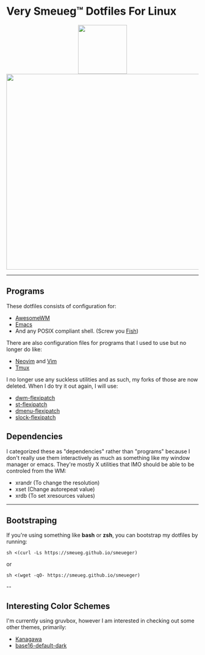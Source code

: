 <h1>Very Smeueg™ Dotfiles For Linux</h1>
<div align="center"><img src="https://smeueg.github.io/pfp.png" height=128 width=128></div>
<div align="center"><img src="https://smeueg.github.io/rice.png" height=512 width=512></div>

---

## Programs
These dotfiles consists of configuration for:
- [AwesomeWM](https://awesomewm.org/)
- [Emacs](https://emacs.org/)
- And any POSIX compliant shell. (Screw you [Fish](https://fishshell.com/))

There are also configuration files for programs that I used to use but no longer
do like:
- [Neovim](https://neovim.io/) and [Vim](https://www.vim.org/)
- [Tmux](https://github.com/tmux/tmux)

I no longer use any suckless utilities and as such, my forks of those are now
deleted. When I do try it out again, I will use:
- [dwm-flexipatch](https://github.com/bakkeby/dwm-flexipatch)
- [st-flexipatch](https://github.com/bakkeby/st-flexipatch)
- [dmenu-flexipatch](https://github.com/bakkeby/dmenu-flexipatch)
- [slock-flexipatch](https://github.com/bakkeby/slock-flexipatch)


## Dependencies
I categorized these as "dependencies" rather than "programs" because I don't
really use them interactively as much as something like my window manager or
emacs. They're mostly X utilities that IMO should be able to be controled from
the WM:
- xrandr (To change the resolution)
- xset (Change autorepeat value)
- xrdb (To set xresources values)

---

## Bootstraping
If you're using something like **bash** or **zsh**, you can bootstrap my
dotfiles by running:
```
sh <(curl -Ls https://smeueg.github.io/smeueger)
```
or
```
sh <(wget -qO- https://smeueg.github.io/smeueger)
```

--

## Interesting Color Schemes
I'm currently using gruvbox, however I am interested in checking out some other themes, primarily:
- [Kanagawa](https://github.com/rebelot/kanagawa.nvim)
- [base16-default-dark](https://github.com/tinted-theming/base16-emacs)
